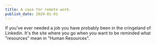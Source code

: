 ```yaml
---
title: A case for remote work.
publish_date: 2029-01-01
---
```


If you've ever needed a job you
have probably been in the
cringeland of Linkedin.
It's the site where you go when
you want to be reminded what 
"resources" mean in "Human
Resources".
